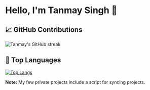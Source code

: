 # Hello, I'm Tanmay Singh 👋

## 📈 GitHub Contributions

![Tanmay's GitHub streak](https://github-readme-streak-stats.herokuapp.com/?user=tanmaysingh3856&theme=radical)


## 🔧 Top Languages

[![Top Langs](https://github-readme-stats.vercel.app/api/top-langs/?username=tanmaysingh3856&layout=compact&theme=radical)](https://github.com/anuraghazra/github-readme-stats)

**Note:** My few private projects include a script for syncing projects.
